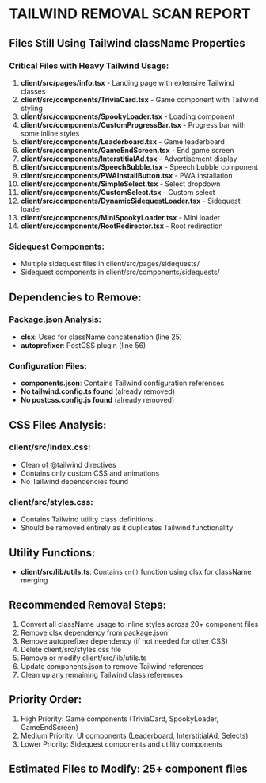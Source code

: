 # TAILWIND REMOVAL SCAN REPORT

## Files Still Using Tailwind className Properties

### Critical Files with Heavy Tailwind Usage:
1. **client/src/pages/info.tsx** - Landing page with extensive Tailwind classes
2. **client/src/components/TriviaCard.tsx** - Game component with Tailwind styling
3. **client/src/components/SpookyLoader.tsx** - Loading component
4. **client/src/components/CustomProgressBar.tsx** - Progress bar with some inline styles
5. **client/src/components/Leaderboard.tsx** - Game leaderboard
6. **client/src/components/GameEndScreen.tsx** - End game screen
7. **client/src/components/InterstitialAd.tsx** - Advertisement display
8. **client/src/components/SpeechBubble.tsx** - Speech bubble component
9. **client/src/components/PWAInstallButton.tsx** - PWA installation
10. **client/src/components/SimpleSelect.tsx** - Select dropdown
11. **client/src/components/CustomSelect.tsx** - Custom select
12. **client/src/components/DynamicSidequestLoader.tsx** - Sidequest loader
13. **client/src/components/MiniSpookyLoader.tsx** - Mini loader
14. **client/src/components/RootRedirector.tsx** - Root redirection

### Sidequest Components:
- Multiple sidequest files in client/src/pages/sidequests/
- Sidequest components in client/src/components/sidequests/

## Dependencies to Remove:

### Package.json Analysis:
- **clsx**: Used for className concatenation (line 25)
- **autoprefixer**: PostCSS plugin (line 56)

### Configuration Files:
- **components.json**: Contains Tailwind configuration references
- **No tailwind.config.ts found** (already removed)
- **No postcss.config.js found** (already removed)

## CSS Files Analysis:

### client/src/index.css:
- Clean of @tailwind directives
- Contains only custom CSS and animations
- No Tailwind dependencies found

### client/src/styles.css:
- Contains Tailwind utility class definitions
- Should be removed entirely as it duplicates Tailwind functionality

## Utility Functions:
- **client/src/lib/utils.ts**: Contains `cn()` function using clsx for className merging

## Recommended Removal Steps:

1. Convert all className usage to inline styles across 20+ component files
2. Remove clsx dependency from package.json
3. Remove autoprefixer dependency (if not needed for other CSS)
4. Delete client/src/styles.css file
5. Remove or modify client/src/lib/utils.ts
6. Update components.json to remove Tailwind references
7. Clean up any remaining Tailwind class references

## Priority Order:
1. High Priority: Game components (TriviaCard, SpookyLoader, GameEndScreen)
2. Medium Priority: UI components (Leaderboard, InterstitialAd, Selects)
3. Lower Priority: Sidequest components and utility components

## Estimated Files to Modify: 25+ component files